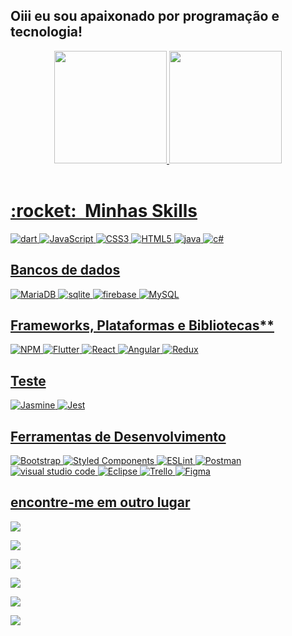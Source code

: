 ## Oiii eu sou apaixonado  por  programação e tecnologia!
<div align="center">
  <a href="https://github.com/uenisSantos">
  <img height="180em" src="https://github-readme-stats.vercel.app/api?username=uenisSantos&show_icons=true&theme=dracula&include_all_commits=true&count_private=true"/>
  <img height="180em" src="https://github-readme-stats.vercel.app/api/top-langs/?username=uenisSantos&layout=compact&langs_count=7&theme=dracula"/>
</div>
<div style="display: inline_block"><br>


<h1> :rocket: &nbsp;Minhas Skills </h1>


![dart](https://img.shields.io/badge/Dart-0175C2?style=for-the-badge&logo=dart&logoColor=white)
![JavaScript](https://img.shields.io/badge/javascript-%23323330.svg?style=for-the-badge&logo=javascript&logoColor=%23F7DF1E)
![CSS3](https://img.shields.io/badge/css3-%231572B6.svg?style=for-the-badge&logo=css3&logoColor=white)
![HTML5](https://img.shields.io/badge/html5-%23E34F26.svg?style=for-the-badge&logo=html5&logoColor=white)
![java](https://img.shields.io/badge/Java-ED8B00?style=for-the-badge&logo=java&logoColor=white)
![c#](https://img.shields.io/badge/C%23-239120?style=for-the-badge&logo=c-sharp&logoColor=white)

  ## Bancos de dados
  
  ![MariaDB](https://img.shields.io/badge/MariaDB-003545?style=for-the-badge&logo=mariadb&logoColor=white)
  	 ![sqlite](https://img.shields.io/badge/SQLite-07405E?style=for-the-badge&logo=sqlite&logoColor=white)
  	![firebase](	https://img.shields.io/badge/Firebase-F29D0C?style=for-the-badge&logo=firebase&logoColor=white)
  	  ![MySQL](	https://img.shields.io/badge/MySQL-00000F?style=for-the-badge&logo=mysql&logoColor=white)


 ## Frameworks, Plataformas e Bibliotecas**

![NPM](https://img.shields.io/badge/NPM-%23000000.svg?style=for-the-badge&logo=npm&logoColor=white)
![Flutter](https://img.shields.io/badge/Flutter-02569B?style=for-the-badge&logo=flutter&logoColor=white)
![React](https://shields.io/badge/react-black?logo=react&style=for-the-badge)
![Angular](https://img.shields.io/badge/angular-%23DD0031.svg?style=for-the-badge&logo=angular&logoColor=white)
![Redux](https://img.shields.io/badge/redux-%23593d88.svg?style=for-the-badge&logo=redux&logoColor=white)

## Teste

![Jasmine](https://img.shields.io/badge/-Jasmine-%238A4182?style=for-the-badge&logo=Jasmine&logoColor=white)
![Jest](https://img.shields.io/badge/-jest-%23C21325?style=for-the-badge&logo=jest&logoColor=white)


 ## Ferramentas de Desenvolvimento

![Bootstrap](https://img.shields.io/badge/bootstrap-%23563D7C.svg?style=for-the-badge&logo=bootstrap&logoColor=white)
![Styled Components](https://img.shields.io/badge/styled--components-DB7093?style=for-the-badge&logo=styled-components&logoColor=white)
![ESLint](https://img.shields.io/badge/ESLint-4B3263?style=for-the-badge&logo=eslint&logoColor=white)
![Postman](https://img.shields.io/badge/postiman-F24E1E?style=for-the-badge&logo=postman&logoColor=white)
![visual studio code](https://img.shields.io/badge/Visual_Studio-5C2D91?style=for-the-badge&logo=visual%20studio&logoColor=white)
![Eclipse](https://img.shields.io/badge/Eclipse-2C2255?style=for-the-badge&logo=eclipse&logoColor=white)
![Trello](https://img.shields.io/badge/Figma-F24E1E?style=for-the-badge&logo=figma&logoColor=white)
![Figma](https://img.shields.io/badge/-Figma-333333?style=flat&logo=figma&logoColor=007ACC)



 ## encontre-me em outro lugar

  <a href="https://abre.ai/numeroportifolio" target="_blank"><img src="https://img.shields.io/badge/wathsapp-34af23?style=for-the-badge&lo&logoColor=white" target="_blank"></a>
    
 <img src="https://img.shields.io/badge/(21)994305914-00008B?style=for-the-badge&lo&logoColor=white" target="_blank">

  <a href="https://www.linkedin.com/in/uenis-santos-69a5bb1b9/" target="_blank"><img src="https://img.shields.io/badge/-LinkedIn-%230077B5?style=for-the-badge&logo=linkedin&logoColor=white" target="_blank"></a>

  <a href="https://www.instagram.com/uenis_santos/" target="_blank"><img src="https://img.shields.io/badge/-Instagram-%23E4405F?style=for-the-badge&logo=instagram&logoColor=white" target="_blank"></a>

 <a href="https://discord.com/channels/@me/908840928184254474" target="_blank"><img src="https://img.shields.io/badge/Discord-7289DA?style=for-the-badge&logo=discord&logoColor=white" target="_blank"></a>

  <a href = "mailto:uenisprogramador@gmail.com"><img src="https://img.shields.io/badge/-Gmail-%23333?style=for-the-badge&logo=gmail&logoColor=white" target="_blank"></a>


</div>
